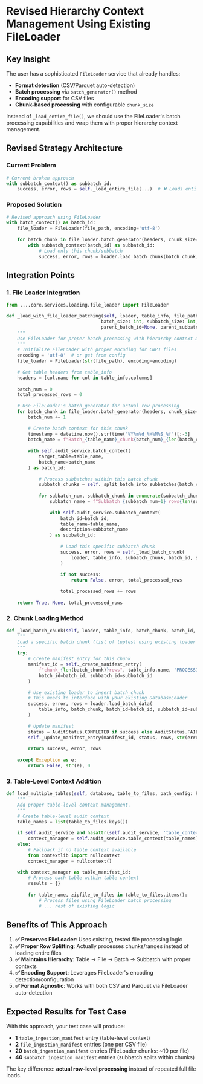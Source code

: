 # Revised Hierarchy Context Management Using Existing FileLoader

## Key Insight

The user has a sophisticated `FileLoader` service that already handles:
- **Format detection** (CSV/Parquet auto-detection)
- **Batch processing** via `batch_generator()` method  
- **Encoding support** for CSV files
- **Chunk-based processing** with configurable `chunk_size`

Instead of `_load_entire_file()`, we should use the FileLoader's batch processing capabilities and wrap them with proper hierarchy context management.

## Revised Strategy Architecture

### Current Problem
```python
# Current broken approach
with subbatch_context() as subbatch_id:
    success, error, rows = self._load_entire_file(...)  # ❌ Loads entire file every time
```

### Proposed Solution
```python
# Revised approach using FileLoader
with batch_context() as batch_id:
    file_loader = FileLoader(file_path, encoding='utf-8')
    
    for batch_chunk in file_loader.batch_generator(headers, chunk_size=subbatch_size):
        with subbatch_context(batch_id) as subbatch_id:
            # Load only this chunk/subbatch
            success, error, rows = loader.load_batch_chunk(batch_chunk, batch_id, subbatch_id)
```

## Integration Points

### 1. File Loader Integration
```python
from ....core.services.loading.file_loader import FileLoader

def _load_with_file_loader_batching(self, loader, table_info, file_path, table_name, 
                                   batch_size: int, subbatch_size: int, 
                                   parent_batch_id=None, parent_subbatch_id=None):
    """
    Use FileLoader for proper batch processing with hierarchy context management.
    """
    # Initialize FileLoader with proper encoding for CNPJ files
    encoding = 'utf-8'  # or get from config
    file_loader = FileLoader(str(file_path), encoding=encoding)
    
    # Get table headers from table_info
    headers = [col.name for col in table_info.columns]
    
    batch_num = 0
    total_processed_rows = 0
    
    # Use FileLoader's batch_generator for actual row processing
    for batch_chunk in file_loader.batch_generator(headers, chunk_size=batch_size):
        batch_num += 1
        
        # Create batch context for this chunk
        timestamp = datetime.now().strftime("%Y%m%d_%H%M%S_%f")[:-3]
        batch_name = f"Batch_{table_name}_chunk{batch_num}_{len(batch_chunk)}rows_{timestamp}"
        
        with self.audit_service.batch_context(
            target_table=table_name, 
            batch_name=batch_name
        ) as batch_id:
            
            # Process subbatches within this batch chunk
            subbatch_chunks = self._split_batch_into_subbatches(batch_chunk, subbatch_size)
            
            for subbatch_num, subbatch_chunk in enumerate(subbatch_chunks):
                subbatch_name = f"Subbatch_{subbatch_num+1}_rows{len(subbatch_chunk)}"
                
                with self.audit_service.subbatch_context(
                    batch_id=batch_id,
                    table_name=table_name,
                    description=subbatch_name
                ) as subbatch_id:
                    
                    # Load this specific subbatch chunk
                    success, error, rows = self._load_batch_chunk(
                        loader, table_info, subbatch_chunk, batch_id, subbatch_id
                    )
                    
                    if not success:
                        return False, error, total_processed_rows
                        
                    total_processed_rows += rows
    
    return True, None, total_processed_rows
```

### 2. Chunk Loading Method
```python
def _load_batch_chunk(self, loader, table_info, batch_chunk, batch_id, subbatch_id):
    """
    Load a specific batch chunk (list of tuples) using existing loader infrastructure.
    """
    try:
        # Create manifest entry for this chunk
        manifest_id = self._create_manifest_entry(
            f"chunk_{len(batch_chunk)}rows", table_info.name, "PROCESSING",
            batch_id=batch_id, subbatch_id=subbatch_id
        )
        
        # Use existing loader to insert batch_chunk
        # This needs to interface with your existing DatabaseLoader
        success, error, rows = loader.load_batch_data(
            table_info, batch_chunk, batch_id=batch_id, subbatch_id=subbatch_id
        )
        
        # Update manifest
        status = AuditStatus.COMPLETED if success else AuditStatus.FAILED
        self._update_manifest_entry(manifest_id, status, rows, str(error) if error else None)
        
        return success, error, rows
        
    except Exception as e:
        return False, str(e), 0
```

### 3. Table-Level Context Addition
```python
def load_multiple_tables(self, database, table_to_files, path_config: PathConfig):
    """
    Add proper table-level context management.
    """
    # Create table-level audit context
    table_names = list(table_to_files.keys())
    
    if self.audit_service and hasattr(self.audit_service, 'table_context'):
        context_manager = self.audit_service.table_context(table_names)
    else:
        # Fallback if no table context available
        from contextlib import nullcontext
        context_manager = nullcontext()
    
    with context_manager as table_manifest_id:
        # Process each table within table context
        results = {}
        
        for table_name, zipfile_to_files in table_to_files.items():
            # Process files using FileLoader batch processing
            # ... rest of existing logic
```

## Benefits of This Approach

1. **✅ Preserves FileLoader**: Uses existing, tested file processing logic
2. **✅ Proper Row Splitting**: Actually processes chunks/ranges instead of loading entire files
3. **✅ Maintains Hierarchy**: Table → File → Batch → Subbatch with proper contexts
4. **✅ Encoding Support**: Leverages FileLoader's encoding detection/configuration  
5. **✅ Format Agnostic**: Works with both CSV and Parquet via FileLoader auto-detection

## Expected Results for Test Case

With this approach, your test case will produce:
- **1** `table_ingestion_manifest` entry (table-level context)
- **2** `file_ingestion_manifest` entries (one per CSV file)
- **20** `batch_ingestion_manifest` entries (FileLoader chunks: ~10 per file)
- **40** `subbatch_ingestion_manifest` entries (subbatch splits within chunks)

The key difference: **actual row-level processing** instead of repeated full file loads.
